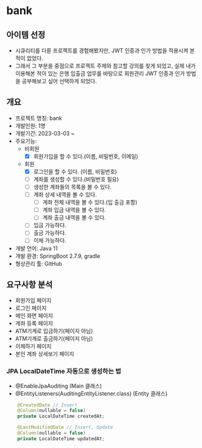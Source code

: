 # bank
## 아이템 선정
- 시큐리티를 다룬 프로젝트를 경험해봤지만, JWT 인증과 인가 방법을 적용시켜 본 적이 없었다.
- 그래서 그 부분을 중점으로 프로젝트 주제와 참고할 강의를 찾게 되었고, 실제 내가 이용해본 적이 있는 은행 입출금 업무를 바탕으로 회원관리 JWT 인증과 인가 방법을 공부해보고 싶어 선택하게 되었다.

## 개요
- 프로젝트 명칭: bank
- 개발인원: 1명
- 개발기간: 2023-03-03 ~ 
- 주요기능:
  - 비회원
    - [X] 회원가입을 할 수 있다.(이름, 비밀번호, 이메일)
  - 회원
    - [X] 로그인을 할 수 있다. (이름, 비밀번호)
    - [ ] 계좌를 생성할 수 있다.(비밀번호 필요)
    - [ ] 생성한 계좌들의 목록을 볼 수 있다.
    - [ ] 계좌 상세 내역을 볼 수 있다.
      - [ ] 계좌 전체 내역을 볼 수 있다.(입 출금 포함)
      - [ ] 계좌 입금 내역을 볼 수 있다. 
      - [ ] 계좌 출금 내역을 볼 수 있다.
    - [ ] 입금 가능하다.
    - [ ] 출금 가능하다.
    - [ ] 이체 가능하다.
- 개발 언어: Java 11
- 개발 환경: SpringBoot 2.7.9, gradle
- 형상관리 툴: GitHub

## 요구사항 분석
- 회원가입 페이지
- 로그인 페이지
- 메인 화면 페이지
- 계좌 등록 페이지
- ATM기계로 입금하기(페이지 아님)
- ATM기계로 출금하기(페이지 아님)
- 이체하기 페이지
- 본인 계좌 상세보기 페이지

### JPA LocalDateTime 자동으로 생성하는 법
- @EnableJpaAuditing (Main 클래스)
- @EntityListeners(AuditingEntityListener.class) (Entity 클래스)
```java
    @CreatedDate // Insert
    @Column(nullable = false)
    private LocalDateTime createdAt;

    @LastModifiedDate // Insert, Update
    @Column(nullable = false)
    private LocalDateTime updatedAt;
```
